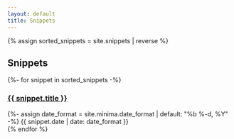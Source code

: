 ```yaml
---
layout: default
title: Snippets
---
```


{% assign sorted_snippets = site.snippets | reverse %}

<h2>Snippets</h2>
{%- for snippet in sorted_snippets -%}
<div class="snippet">
  <h3><a href="{{ snippet.url }}">{{ snippet.title }}</a></h3>
          {%- assign date_format = site.minima.date_format | default: "%b %-d, %Y" -%}
          <time class="dt-published" datetime="{{ snippet.date | date_to_xmlschema }}" itemprop="datePublished">
              {{ snippet.date | date: date_format }}
          </time>  
</div>
{% endfor %}

